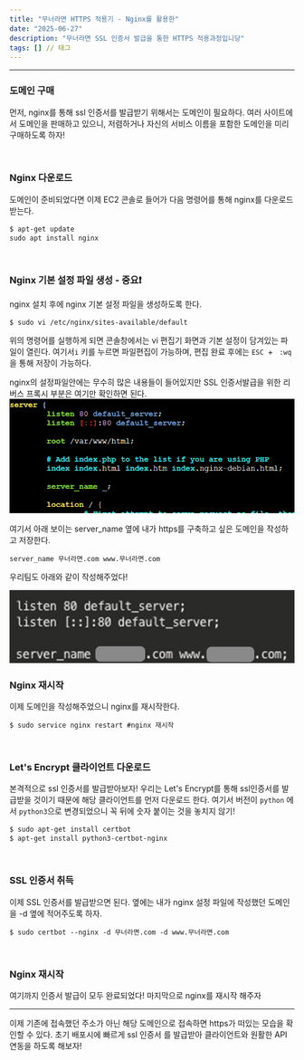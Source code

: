 ```yaml
---
title: "무너라면 HTTPS 적용기 - Nginx를 활용한"
date: "2025-06-27" 
description: "무너라면 SSL 인증서 발급을 통한 HTTPS 적용과정입니당"
tags: [] // 태그
---
```





---
### 도메인 구매
먼저, nginx를 통해 ssl 인증서를 발급받기 위해서는 도메인이 필요하다.
여러 사이트에서 도메인을 판매하고 있으니, 저렴하거나 자신의 서비스 이름을 포함한 도메인을 미리 구매하도록 하자!

<br>

### Nginx 다운로드
도메인이 준비되었다면 이제 EC2 콘솔로 들어가 다음 명령어를 통해 nginx를 다운로드 받는다.
```
$ apt-get update
sudo apt install nginx
```

<br>

### Nginx 기본 설정 파일 생성 - 중요❗
nginx 설치 후에 nginx 기본 설정 파일을 생성하도록 한다.
```
$ sudo vi /etc/nginx/sites-available/default
```
위의 명령어를 실행하게 되면 콘솔창에서는 vi 편집기 화면과 기본 설정이 담겨있는 파일이 열린다.
여기서`i` 키를 누르면 파일편집이 가능하며, 편집 완료 후에는 `ESC `+ ` :wq`을 통해 저장이 가능하다.

nginx의 설정파일안에는 무수히 많은 내용들이 들어있지만 SSL 인증서발급을 위한 리버스 프록시 부분은 여기만 확인하면 된다.
![img.png](img.png)

여기서 아래 보이는 server_name 옆에 내가 https를 구축하고 싶은 도메인을 작성하고 저장한다.
```
server_name 무너라면.com www.무너라면.com
```

우리팀도 아래와 같이 작성해주었다!

![img_2.png](img_2.png)

### Nginx 재시작
이제 도메인을 작성해주었으니 nginx를 재시작한다.
```
$ sudo service nginx restart #nginx 재시작
```

<br>

### Let's Encrypt 클라이언트 다운로드
본격적으로 ssl 인증서를 발급받아보자!
우리는 Let's Encrypt를 통해 ssl인증서를 발급받을 것이기 때문에
해당 클라이언트를 먼저 다운로드 한다.
여기서 버전이 `python` 에서 `python3`으로 변경되었으니 꼭 뒤에 숫자 붙이는 것을 놓치지 않기!
```
$ sudo apt-get install certbot
$ apt-get install python3-certbot-nginx
```
<br>

### SSL 인증서 취득
이제 SSL 인증서를 발급받으면 된다.
옆에는 내가 nginx 설정 파일에 작성했던 도메인을 -d 옆에 적어주도록 하자.
```
$ sudo certbot --nginx -d 무너라면.com -d www.무너라면.com
```
<br>

### Nginx 재시작
여기까지 인증서 발급이 모두 완료되었다! 마지막으로 nginx를 재시작 해주자

---

이제 기존에 접속했던 주소가 아닌 해당 도메인으로 접속하면 https가 떠있는 모습을 확인할 수 있다.
초기 배포시에 빠르게 ssl 인증서 를 발급받아 클라이언트와 원활한 API 연동을 하도록 해보자!
